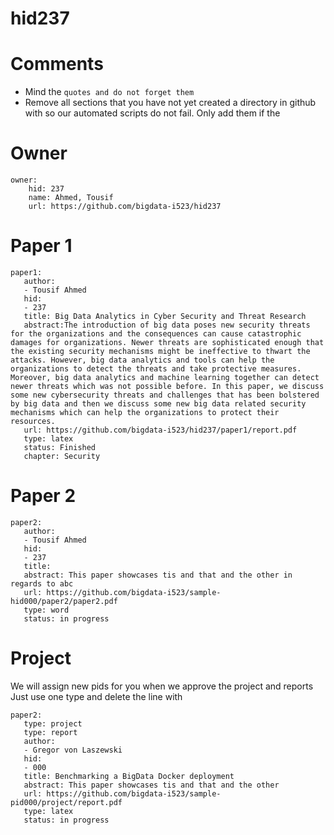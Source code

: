 # hid237
# Comments

* Mind the ```quotes and do not forget them```
* Remove all sections that you have not yet created a directory in github with so our automated scripts do not fail. Only add them if the 

# Owner

```
owner:
    hid: 237
    name: Ahmed, Tousif
    url: https://github.com/bigdata-i523/hid237
```

# Paper 1

```
paper1:
   author: 
   - Tousif Ahmed
   hid:
   - 237
   title: Big Data Analytics in Cyber Security and Threat Research
   abstract:The introduction of big data poses new security threats for the organizations and the consequences can cause catastrophic damages for organizations. Newer threats are sophisticated enough that the existing security mechanisms might be ineffective to thwart the attacks. However, big data analytics and tools can help the organizations to detect the threats and take protective measures. Moreover, big data analytics and machine learning together can detect newer threats which was not possible before. In this paper, we discuss some new cybersecurity threats and challenges that has been bolstered by big data and then we discuss some new big data related security mechanisms which can help the organizations to protect their resources. 
   url: https://github.com/bigdata-i523/hid237/paper1/report.pdf
   type: latex
   status: Finished
   chapter: Security
```
   
# Paper 2

```
paper2:
   author: 
   - Tousif Ahmed
   hid:
   - 237
   title: 
   abstract: This paper showcases tis and that and the other in regards to abc
   url: https://github.com/bigdata-i523/sample-hid000/paper2/paper2.pdf   
   type: word
   status: in progress
```

# Project 

We will assign new pids for you when we approve the project and reports   
Just use one type and delete the line with 

```
paper2:
   type: project
   type: report
   author: 
   - Gregor von Laszewski
   hid:
   - 000
   title: Benchmarking a BigData Docker deployment
   abstract: This paper showcases tis and that and the other 
   url: https://github.com/bigdata-i523/sample-pid000/project/report.pdf
   type: latex
   status: in progress
```
   
